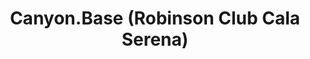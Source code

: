 ---
title: "Canyon.Base (Robinson Club Cala Serena)"
url: /cala-d-or/canyon-base-robinson-club-cala-serena/
shop: alquiler
---